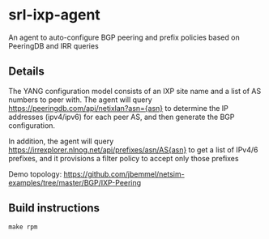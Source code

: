 # srl-ixp-agent
An agent to auto-configure BGP peering and prefix policies based on PeeringDB and IRR queries

## Details
The YANG configuration model consists of an IXP site name and a list of AS numbers to peer with.
The agent will query https://peeringdb.com/api/netixlan?asn={asn} to determine the IP addresses (ipv4/ipv6) for each peer AS,
and then generate the BGP configuration.

In addition, the agent will query https://irrexplorer.nlnog.net/api/prefixes/asn/AS{asn} to get a list of IPv4/6 prefixes,
and it provisions a filter policy to accept only those prefixes

Demo topology: https://github.com/jbemmel/netsim-examples/tree/master/BGP/IXP-Peering

## Build instructions

```
make rpm
```
